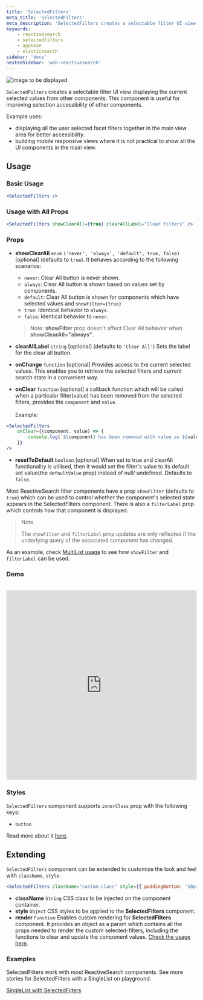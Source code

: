 ```yaml
---
title: 'SelectedFilters'
meta_title: 'SelectedFilters'
meta_description: 'SelectedFilters creates a selectable filter UI view displaying the current selected values from other components.'
keywords:
    - reactivesearch
    - selectedfilters
    - appbase
    - elasticsearch
sidebar: 'docs'
nestedSidebar: 'web-reactivesearch'
---
```


![Image to be displayed](https://i.imgur.com/6GqSVW2.png)

`SelectedFilters` creates a selectable filter UI view displaying the current selected values from other components. This component is useful for improving selection accessibility of other components.

Example uses:

-   displaying all the user selected facet filters together in the main view area for better accessibility.
-   building mobile responsive views where it is not practical to show all the UI components in the main view.

## Usage

### Basic Usage

```jsx
<SelectedFilters />
```

### Usage with All Props

```jsx
<SelectedFilters showClearAll={true} clearAllLabel="Clear filters" />
```

### Props

-   **showClearAll** `enum` `('never', 'always', 'default', true, false)` [optional] (defaults to `true`).
    It behaves according to the following scenarios: <br />
    - `never`: Clear All button is never shown.
    - `always`: Clear All button is shown based on values set by components.
    - `default`: Clear All button is shown for components which have selected values and `showFilter={true}`
    - `true`: Identical behavior to `always`.
    - `false`: Identical behavior to `never`.

    > Note: **showFilter** prop doesn't affect Clear All behavior when **showClearAll="always"**.
-   **clearAllLabel** `string` [optional] (defaults to `'Clear All'`)
    Sets the label for the clear all button.
-   **onChange** `function` [optional]
    Provides access to the current selected values. This enables you to retrieve the selected filters and current search state in a convenient way.
-   **onClear** `function` [optional]
    a callback function which will be called when a particular filter(value) has been removed from the selected filters, provides the `component` and `value`. <br/><br/>
    Example:

```jsx
<SelectedFilters
	onClear={(component, value) => {
		console.log(`${component} has been removed with value as ${value}`);
	}}
/>
```
-   **resetToDefault** `boolean` [optional]
    When set to true and clearAll functionality is utilised, then it would set the filter's value to its default set value(the `defaultValue` prop) instead of null/ undefined.
    Defaults to `false`.
    
Most ReactiveSearch filter components have a prop `showFilter` (defaults to `true`) which can be used to control whether the component's selected state appears in the SelectedFilters component. There is also a `filterLabel` prop which controls how that component is displayed.

> Note
>
> The `showFilter` and `filterLabel` prop updates are only reflected if the underlying query of the associated component has changed.

As an example, check [MultiList usage](/docs/reactivesearch/v3/list/multilist/#usage) to see how `showFilter` and `filterLabel` can be used.

### Demo

<br />

<iframe src="https://codesandbox.io/embed/github/appbaseio/reactivesearch/tree/dev/packages/web/examples/SelectedFilters" style="width:100%; height:500px; border:0; border-radius: 4px; overflow:hidden;" sandbox="allow-modals allow-forms allow-popups allow-scripts allow-same-origin"></iframe>

### Styles

`SelectedFilters` component supports `innerClass` prop with the following keys:

-   `button`

Read more about it [here](/docs/reactivesearch/v3/theming/classnameinjection/).

## Extending

`SelectedFilters` component can be extended to customize the look and feel with `className`, `style`.

```jsx
<SelectedFilters className="custom-class" style={{ paddingBottom: '10px' }} />
```

-   **className** `String`
    CSS class to be injected on the component container.
-   **style** `Object`
    CSS styles to be applied to the **SelectedFilters** component.
-   **render** `Function`
    Enables custom rendering for **SelectedFilters** component. It provides an object as a param which contains all the props needed to render the custom selected-filters, including the functions to clear and update the component values. [Check the usage here](https://github.com/appbaseio/reactivesearch/blob/dev/packages/web/examples/CustomSelectedFilters/src/index.js).

### Examples

SelectedFilters work with most ReactiveSearch components. See more stories for SelectedFilters with a SingleList on playground.

<a href="https://opensource.appbase.io/playground/?selectedKind=List%20components%2FSingleList" target="_blank">SingleList with SelectedFilters</a>
